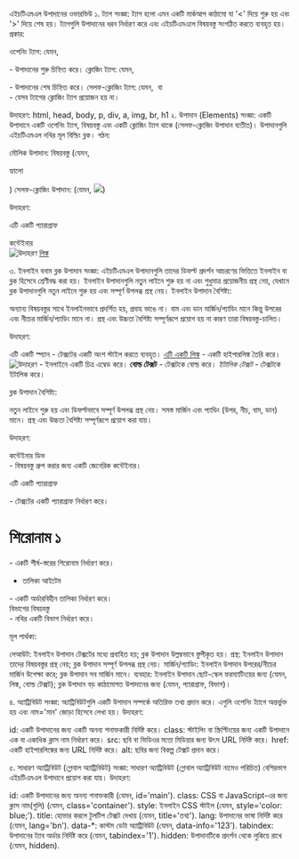 এইচটিএমএল উপাদানের ওভারভিউ
১. ট্যাগ
সংজ্ঞা: ট্যাগ হলো এমন একটি মার্কআপ কাঠামো যা '<' দিয়ে শুরু হয় এবং '>' দিয়ে শেষ হয়। ট্যাগগুলি উপাদানের ধরন নির্ধারণ করে এবং এইচটিএমএলে বিষয়বস্তু সংগঠিত করতে ব্যবহৃত হয়।
প্রকার:

ওপেনিং ট্যাগ: যেমন, <p> - উপাদানের শুরু চিহ্নিত করে।
ক্লোজিং ট্যাগ: যেমন, </p> - উপাদানের শেষ চিহ্নিত করে।
সেলফ-ক্লোজিং ট্যাগ: যেমন, <img> বা <br> - যেসব ট্যাগের ক্লোজিং ট্যাগ প্রয়োজন হয় না।

উদাহরণ: html, head, body, p, div, a, img, br, h1
২. উপাদান (Elements)
সংজ্ঞা: একটি উপাদানে একটি ওপেনিং ট্যাগ, বিষয়বস্তু এবং একটি ক্লোজিং ট্যাগ থাকে (সেলফ-ক্লোজিং উপাদান ব্যতীত)। উপাদানগুলি এইচটিএমএল নথির মূল বিল্ডিং ব্লক।
গঠন:

মৌলিক উপাদান: <tag>বিষয়বস্তু</tag> (যেমন, <p>হ্যালো</p>)
সেলফ-ক্লোজিং উপাদান: <tag> (যেমন, <img src='image.jpg'>)

উদাহরণ:

<p>এটি একটি প্যারাগ্রাফ</p>
<div>কন্টেইনার</div>
<img src='example.jpg' alt='উদাহরণ'>
<a href='https://example.com'>লিঙ্ক</a>

৩. ইনলাইন বনাম ব্লক উপাদান
সংজ্ঞা: এইচটিএমএল উপাদানগুলি তাদের ডিফল্ট প্রদর্শন আচরণের ভিত্তিতে ইনলাইন বা ব্লক হিসেবে শ্রেণীবদ্ধ করা হয়। ইনলাইন উপাদানগুলি নতুন লাইনে শুরু হয় না এবং শুধুমাত্র প্রয়োজনীয় প্রস্থ নেয়, যেখানে ব্লক উপাদানগুলি নতুন লাইনে শুরু হয় এবং সম্পূর্ণ উপলব্ধ প্রস্থ নেয়।
ইনলাইন উপাদান
বৈশিষ্ট্য:

অন্যান্য বিষয়বস্তুর সাথে ইনলাইনভাবে প্রদর্শিত হয়, প্রবাহ ভাঙে না।
বাম এবং ডান মার্জিন/প্যাডিং মানে কিন্তু উপরের এবং নীচের মার্জিন/প্যাডিং মানে না।
প্রস্থ এবং উচ্চতা বৈশিষ্ট্য সম্পূর্ণরূপে প্রয়োগ হয় না কারণ তারা বিষয়বস্তু-চালিত।

উদাহরণ:

<span>এটি একটি স্প্যান</span> - টেক্সটের একটি অংশ স্টাইল করতে ব্যবহৃত।
<a href='https://example.com'>এটি একটি লিঙ্ক</a> - একটি হাইপারলিঙ্ক তৈরি করে।
<img src='example.jpg' alt='উদাহরণ'> - ইনলাইনে একটি চিত্র এম্বেড করে।
<strong>বোল্ড টেক্সট</strong> - টেক্সটকে বোল্ড করে।
<em>ইটালিক টেক্সট</em> - টেক্সটকে ইটালিক করে।

ব্লক উপাদান
বৈশিষ্ট্য:

নতুন লাইনে শুরু হয় এবং ডিফল্টভাবে সম্পূর্ণ উপলব্ধ প্রস্থ নেয়।
সমস্ত মার্জিন এবং প্যাডিং (উপর, নীচ, বাম, ডান) মানে।
প্রস্থ এবং উচ্চতা বৈশিষ্ট্য সম্পূর্ণরূপে প্রয়োগ করা যায়।

উদাহরণ:

<div>কন্টেইনার ডিভ</div> - বিষয়বস্তু গ্রুপ করার জন্য একটি জেনেরিক কন্টেইনার।
<p>এটি একটি প্যারাগ্রাফ</p> - টেক্সটের একটি প্যারাগ্রাফ নির্ধারণ করে।
<h1>শিরোনাম ১</h1> - একটি শীর্ষ-স্তরের শিরোনাম নির্ধারণ করে।
<ul><li>তালিকা আইটেম</li></ul> - একটি অর্ডারবিহীন তালিকা নির্ধারণ করে।
<section>বিভাগের বিষয়বস্তু</section> - নথির একটি বিভাগ নির্ধারণ করে।

মূল পার্থক্য:

লেআউট: ইনলাইন উপাদান টেক্সটের মধ্যে প্রবাহিত হয়; ব্লক উপাদান উল্লম্বভাবে স্তুপীকৃত হয়।
প্রস্থ: ইনলাইন উপাদান তাদের বিষয়বস্তুর প্রস্থ নেয়; ব্লক উপাদান সম্পূর্ণ উপলব্ধ প্রস্থ নেয়।
মার্জিন/প্যাডিং: ইনলাইন উপাদান উপরের/নীচের মার্জিন উপেক্ষা করে; ব্লক উপাদান সব মার্জিন মানে।
ব্যবহার: ইনলাইন উপাদান ছোট-স্কেল ফরম্যাটিংয়ের জন্য (যেমন, লিঙ্ক, বোল্ড টেক্সট); ব্লক উপাদান বড় কাঠামোগত উপাদানের জন্য (যেমন, প্যারাগ্রাফ, বিভাগ)।

৪. অ্যাট্রিবিউট
সংজ্ঞা: অ্যাট্রিবিউটগুলি একটি উপাদান সম্পর্কে অতিরিক্ত তথ্য প্রদান করে। এগুলি ওপেনিং ট্যাগে অন্তর্ভুক্ত হয় এবং নাম='মান' জোড়া হিসেবে লেখা হয়।
উদাহরণ:

id: একটি উপাদানের জন্য একটি অনন্য শনাক্তকারী নির্দিষ্ট করে।
class: স্টাইলিং বা স্ক্রিপ্টিংয়ের জন্য একটি উপাদানে এক বা একাধিক ক্লাস নাম নির্ধারণ করে।
src: ছবি বা ভিডিওর মতো মিডিয়ার জন্য উৎস URL নির্দিষ্ট করে।
href: একটি হাইপারলিঙ্কের জন্য URL নির্দিষ্ট করে।
alt: ছবির জন্য বিকল্প টেক্সট প্রদান করে।

৫. সাধারণ অ্যাট্রিবিউট (গ্লোবাল অ্যাট্রিবিউট)
সংজ্ঞা: সাধারণ অ্যাট্রিবিউট (গ্লোবাল অ্যাট্রিবিউট নামেও পরিচিত) বেশিরভাগ এইচটিএমএল উপাদানে প্রয়োগ করা যায়।
উদাহরণ:

id: একটি উপাদানের জন্য অনন্য শনাক্তকারী (যেমন, id='main').
class: CSS বা JavaScript-এর জন্য ক্লাস নাম(গুলি) (যেমন, class='container').
style: ইনলাইন CSS স্টাইল (যেমন, style='color: blue;').
title: হোভার করলে টুলটিপ টেক্সট দেখায় (যেমন, title='তথ্য').
lang: উপাদানের ভাষা নির্দিষ্ট করে (যেমন, lang='bn').
data-*: কাস্টম ডেটা অ্যাট্রিবিউট (যেমন, data-info='123').
tabindex: উপাদানের ট্যাব অর্ডার নির্দিষ্ট করে (যেমন, tabindex='1').
hidden: উপাদানটিকে প্রদর্শন থেকে লুকিয়ে রাখে (যেমন, hidden).

